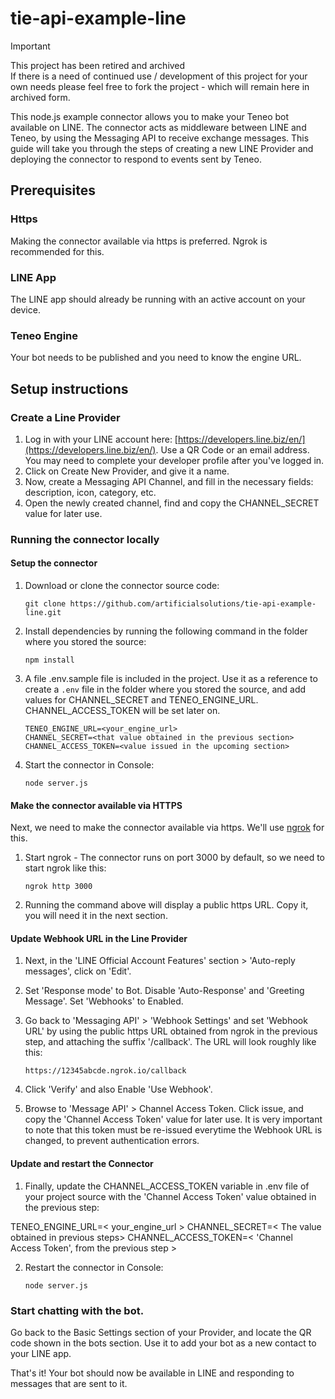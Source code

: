 # tie-api-example-line

> [!IMPORTANT]
> This project has been retired and archived  
> If there is a need of continued use / development of this project for your own needs please feel free to fork the project - which will remain here in archived form.

This node.js example connector allows you to make your Teneo bot available on LINE. The connector acts as middleware between LINE and Teneo, by using the Messaging API to receive exchange messages. This guide will take you through the steps of creating a new LINE Provider and deploying the connector to respond to events sent by Teneo.

## Prerequisites
### Https
Making the connector available via https is preferred. Ngrok is recommended for this.

### LINE App
The LINE app should already be running with an active account on your device.

### Teneo Engine
Your bot needs to be published and you need to know the engine URL.


## Setup instructions
### Create a Line Provider
1. Log in with your LINE account here: [https://developers.line.biz/en/](https://developers.line.biz/en/). Use a QR Code or an email address. You may need to complete your developer profile after you've logged in.
2. Click on Create New Provider, and give it a name. 
3. Now, create a Messaging API Channel, and fill in the necessary fields: description, icon, category, etc. 
4. Open the newly created channel, find and copy the CHANNEL_SECRET value for later use.

### Running the connector locally
#### Setup the connector
1. Download or clone the connector source code:
    ```
    git clone https://github.com/artificialsolutions/tie-api-example-line.git
    ```
2. Install dependencies by running the following command in the folder where you stored the source:
    ```
    npm install
    ``` 
3. A file .env.sample file is included in the project. Use it as a reference to create a `.env` file in the folder where you stored the source, and add values for CHANNEL_SECRET and TENEO_ENGINE_URL. CHANNEL_ACCESS_TOKEN will be set later on.
    ```
    TENEO_ENGINE_URL=<your_engine_url>
    CHANNEL_SECRET=<that value obtained in the previous section>
    CHANNEL_ACCESS_TOKEN=<value issued in the upcoming section>
    ```
4. Start the connector in Console:
    ```
    node server.js
    ```

#### Make the connector available via HTTPS
Next, we need to make the connector available via https. We'll use [ngrok](https://ngrok.com) for this.

1. Start ngrok - The connector runs on port 3000 by default, so we need to start ngrok like this:
    ```
    ngrok http 3000
    ```
2. Running the command above will display a public https URL. Copy it, you will need it in the next section.


#### Update Webhook URL in the Line Provider
1. Next, in the 'LINE Official Account Features' section > 'Auto-reply messages', click on 'Edit'.
2. Set 'Response mode' to Bot. Disable 'Auto-Response' and 'Greeting Message'.
Set 'Webhooks' to Enabled. 
3. Go back to 'Messaging API' > 'Webhook Settings' and set 'Webhook URL' by using the public https URL obtained from ngrok in the previous step, and attaching the suffix '/callback'. The URL will look roughly like this:
    ```
    https://12345abcde.ngrok.io/callback
    ```

4. Click 'Verify' and also Enable 'Use Webhook'.

5. Browse to 'Message API' > Channel Access Token. Click issue, and copy the 'Channel Access Token' value for later use. 
It is very important to note that this token must be re-issued everytime the Webhook URL is changed, to prevent authentication errors.

#### Update and restart the Connector
1. Finally, update the CHANNEL_ACCESS_TOKEN variable in .env file of your project source with the 'Channel Access Token' value obtained in the previous step:

TENEO_ENGINE_URL=< your_engine_url >
CHANNEL_SECRET=< The value obtained in previous steps>
CHANNEL_ACCESS_TOKEN=< 'Channel Access Token', from the previous step >

2. Restart the connector in Console:
    ```
    node server.js
    ```

### Start chatting with the bot.
Go back to the Basic Settings section of your Provider, and locate the QR code shown in the bots section. Use it to add your bot as a new contact to your LINE app. 

That's it! Your bot should now be available in LINE and responding to messages that are sent to it.

